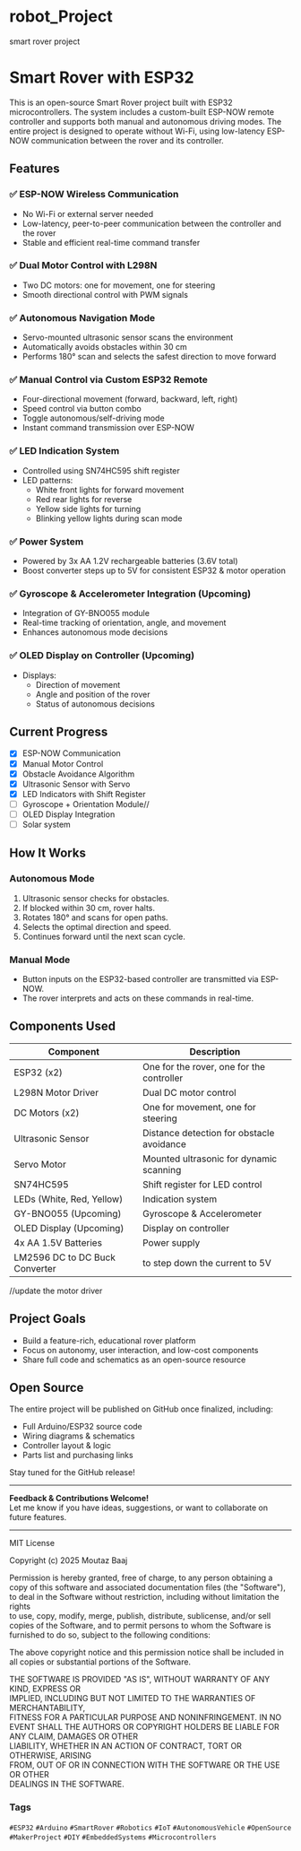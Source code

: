 # robot_Project

smart rover project

# Smart Rover with ESP32

This is an open-source Smart Rover project built with ESP32 microcontrollers. The system includes a custom-built ESP-NOW remote controller and supports both manual and autonomous driving modes. The entire project is designed to operate without Wi-Fi, using low-latency ESP-NOW communication between the rover and its controller.

## Features

### ✅ ESP-NOW Wireless Communication
- No Wi-Fi or external server needed
- Low-latency, peer-to-peer communication between the controller and the rover
- Stable and efficient real-time command transfer

### ✅ Dual Motor Control with L298N
- Two DC motors: one for movement, one for steering
- Smooth directional control with PWM signals

### ✅ Autonomous Navigation Mode
- Servo-mounted ultrasonic sensor scans the environment
- Automatically avoids obstacles within 30 cm
- Performs 180° scan and selects the safest direction to move forward

### ✅ Manual Control via Custom ESP32 Remote
- Four-directional movement (forward, backward, left, right)
- Speed control via button combo
- Toggle autonomous/self-driving mode
- Instant command transmission over ESP-NOW

### ✅ LED Indication System
- Controlled using SN74HC595 shift register
- LED patterns:
  - White front lights for forward movement
  - Red rear lights for reverse
  - Yellow side lights for turning
  - Blinking yellow lights during scan mode

### ✅ Power System
- Powered by 3x AA 1.2V rechargeable batteries (3.6V total)
- Boost converter steps up to 5V for consistent ESP32 & motor operation

### ✅ Gyroscope & Accelerometer Integration (Upcoming)
- Integration of GY-BNO055 module
- Real-time tracking of orientation, angle, and movement
- Enhances autonomous mode decisions

### ✅ OLED Display on Controller (Upcoming)
- Displays:
  - Direction of movement
  - Angle and position of the rover
  - Status of autonomous decisions

## Current Progress

- [x] ESP-NOW Communication
- [x] Manual Motor Control
- [x] Obstacle Avoidance Algorithm
- [x] Ultrasonic Sensor with Servo
- [x] LED Indicators with Shift Register
- [ ] Gyroscope + Orientation Module//
- [ ] OLED Display Integration
- [ ] Solar system

## How It Works

### Autonomous Mode
1. Ultrasonic sensor checks for obstacles.
2. If blocked within 30 cm, rover halts.
3. Rotates 180° and scans for open paths.
4. Selects the optimal direction and speed.
5. Continues forward until the next scan cycle.

### Manual Mode
- Button inputs on the ESP32-based controller are transmitted via ESP-NOW.
- The rover interprets and acts on these commands in real-time.

## Components Used

| Component              | Description                                   |
|------------------------|-----------------------------------------------|
| ESP32 (x2)             | One for the rover, one for the controller     |
| L298N Motor Driver     | Dual DC motor control                         |
| DC Motors (x2)         | One for movement, one for steering            |
| Ultrasonic Sensor      | Distance detection for obstacle avoidance     |
| Servo Motor            | Mounted ultrasonic for dynamic scanning       |
| SN74HC595              | Shift register for LED control                |
| LEDs (White, Red, Yellow) | Indication system                         |
| GY-BNO055 (Upcoming)   | Gyroscope & Accelerometer                     |
| OLED Display (Upcoming)| Display on controller                        |
| 4x AA 1.5V Batteries   | Power supply    |
| LM2596 DC to DC Buck Converter | to step down the current to 5V  |
//update the motor driver
## Project Goals

- Build a feature-rich, educational rover platform
- Focus on autonomy, user interaction, and low-cost components
- Share full code and schematics as an open-source resource

## Open Source

The entire project will be published on GitHub once finalized, including:
- Full Arduino/ESP32 source code
- Wiring diagrams & schematics
- Controller layout & logic
- Parts list and purchasing links

Stay tuned for the GitHub release!

---

**Feedback & Contributions Welcome!**  
Let me know if you have ideas, suggestions, or want to collaborate on future features.

---

MIT License

Copyright (c) 2025 Moutaz Baaj

Permission is hereby granted, free of charge, to any person obtaining a copy
of this software and associated documentation files (the "Software"), to deal
in the Software without restriction, including without limitation the rights  
to use, copy, modify, merge, publish, distribute, sublicense, and/or sell    
copies of the Software, and to permit persons to whom the Software is       
furnished to do so, subject to the following conditions:                     

The above copyright notice and this permission notice shall be included in   
all copies or substantial portions of the Software.                          

THE SOFTWARE IS PROVIDED "AS IS", WITHOUT WARRANTY OF ANY KIND, EXPRESS OR  
IMPLIED, INCLUDING BUT NOT LIMITED TO THE WARRANTIES OF MERCHANTABILITY,    
FITNESS FOR A PARTICULAR PURPOSE AND NONINFRINGEMENT. IN NO EVENT SHALL THE 
AUTHORS OR COPYRIGHT HOLDERS BE LIABLE FOR ANY CLAIM, DAMAGES OR OTHER      
LIABILITY, WHETHER IN AN ACTION OF CONTRACT, TORT OR OTHERWISE, ARISING     
FROM, OUT OF OR IN CONNECTION WITH THE SOFTWARE OR THE USE OR OTHER         
DEALINGS IN THE SOFTWARE.

### Tags
`#ESP32` `#Arduino` `#SmartRover` `#Robotics` `#IoT` `#AutonomousVehicle` `#OpenSource` `#MakerProject` `#DIY` `#EmbeddedSystems` `#Microcontrollers`